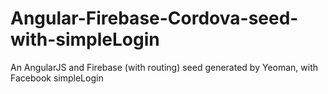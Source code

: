 Angular-Firebase-Cordova-seed-with-simpleLogin
==============================================

An AngularJS and Firebase (with routing) seed generated by Yeoman, with Facebook simpleLogin 

